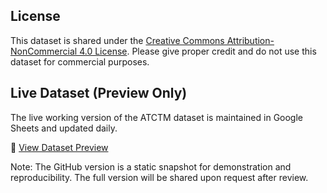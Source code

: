 ## License

This dataset is shared under the [Creative Commons Attribution-NonCommercial 4.0 License](https://creativecommons.org/licenses/by-nc/4.0/).
Please give proper credit and do not use this dataset for commercial purposes.


## Live Dataset (Preview Only)

The live working version of the ATCTM dataset is maintained in Google Sheets and updated daily.

🔗 [View Dataset Preview](https://docs.google.com/spreadsheets/d/e/2PACX-1vSVPPw_2dOl98mh02YwwjZn2dWci3gLX8FOZWXpErLW_vPOWM4GkP-aD8UzpDd-2D3WXt-BX9epDdjN/pub?output=csv)

Note: The GitHub version is a static snapshot for demonstration and reproducibility. The full version will be shared upon request after review.
